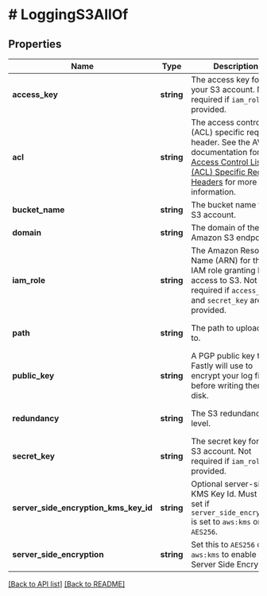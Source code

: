 # # LoggingS3AllOf

## Properties

Name | Type | Description | Notes
------------ | ------------- | ------------- | -------------
**access_key** | **string** | The access key for your S3 account. Not required if `iam_role` is provided. | [optional] 
**acl** | **string** | The access control list (ACL) specific request header. See the AWS documentation for [Access Control List (ACL) Specific Request Headers](https://docs.aws.amazon.com/AmazonS3/latest/API/mpUploadInitiate.html#initiate-mpu-acl-specific-request-headers) for more information. | [optional] 
**bucket_name** | **string** | The bucket name for S3 account. | [optional] 
**domain** | **string** | The domain of the Amazon S3 endpoint. | [optional] 
**iam_role** | **string** | The Amazon Resource Name (ARN) for the IAM role granting Fastly access to S3. Not required if `access_key` and `secret_key` are provided. | [optional] 
**path** | **string** | The path to upload logs to. | [optional]  [defaults to 'null']
**public_key** | **string** | A PGP public key that Fastly will use to encrypt your log files before writing them to disk. | [optional]  [defaults to 'null']
**redundancy** | **string** | The S3 redundancy level. | [optional]  [defaults to 'null']
**secret_key** | **string** | The secret key for your S3 account. Not required if `iam_role` is provided. | [optional] 
**server_side_encryption_kms_key_id** | **string** | Optional server-side KMS Key Id. Must be set if `server_side_encryption` is set to `aws:kms` or `AES256`. | [optional]  [defaults to 'null']
**server_side_encryption** | **string** | Set this to `AES256` or `aws:kms` to enable S3 Server Side Encryption. | [optional]  [defaults to 'null']


[[Back to API list]](../../README.md#endpoints) [[Back to README]](../../README.md)
